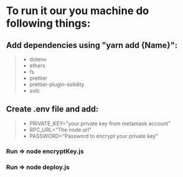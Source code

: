 # To run it our you machine do following things: 

>
##  Add dependencies using "yarn add {Name}":
>
>  - dotenv
>  - ethers
>  - fs
>  - prettier
>  - prettier-plugin-solidity
>  - solc
>

>
##  Create .env file and add:
> - PRIVATE_KEY="your private key from metamask account"
> - RPC_URL="The node url"
> - PASSWORD="Password to encrypt your private key"
>
>
>
###  Run => node encryptKey.js
>
###  Run => node deploy.js
>
 
